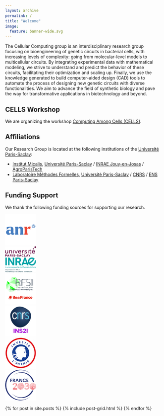 ```yaml
---
layout: archive
permalink: /
title: "Welcome"
image:
  feature: banner-wide.svg
---
```


The Cellular Computing group is an interdisciplinary research group focusing
on bioengineering of genetic circuits in bacterial cells, with increasing
levels of complexity: going from molecular-level models to multicellular
circuits. By integrating experimental data with mathematical modeling, we
strive to understand and predict the behavior of these circuits, facilitating
their optimization and scaling up. Finally, we use the knowledge generated to
build computer-aided design (CAD) tools to automate the process of designing
new genetic circuits with diverse functionalities. We aim to advance the field
of synthetic biology and pave the way for transformative applications in
biotechnology and beyond.

## CELLS Workshop

We are organizing the workshop [Computing Among Cells (CELLS)](https://www.cellularcomputing.group/CELLS).

## Affiliations

Our Research Group is located at the following institutions of the [Université Paris-Saclay](https://www.universite-paris-saclay.fr/en):

- [Institut Micalis](https://www.micalis.fr/), [Université Paris-Saclay](https://www.universite-paris-saclay.fr/en) / [INRAE Jouy-en-Josas](https://www.inrae.fr/en/centres/ile-france-jouy-josas-antony) / [AgroParisTech](https://www.agroparistech.fr/en)
- [Laboratoire Méthodes Formelles](https://lmf.cnrs.fr/), [Université Paris-Saclay](https://www.universite-paris-saclay.fr/en) / [CNRS](https://www.cnrs.fr/en) / [ENS Paris-Saclay](https://ens-paris-saclay.fr/en)

## Funding Support

We thank the following funding sources for supporting our research.

<div class="tiles">

<div class="tile" markdown="1">
<img src="/images/anr_logo.png" alt="ANR" width="100"/>
</div><!-- /.tile -->

<div class="tile" markdown="1">
<img src="/images/upsaclay.png" alt="UPSaclay" width="100"/>
</div><!-- /.tile -->

<div class="tile" markdown="1">
<img src="/images/mica_dept.png" alt="UPSaclay" width="100"/>
</div><!-- /.tile -->

<div class="tile" markdown="1">
<img src="/images/dim_rfsi.png" alt="DIM_RFSI" width="100"/>
</div><!-- /.tile -->

<div class="tile" markdown="1">
<img src="/images/cnrs_ins2i.jpg" alt="CNRS_INS2I" width="100"/>
</div><!-- /.tile -->

<div class="tile" markdown="1">
<img src="/images/pepr.jpg" alt="PEPR" width="100"/>
</div><!-- /.tile -->

<div class="tile" markdown="1">
<img src="/images/france2030.png" alt="France 2030" width="100"/>
</div><!-- /.tile -->

</div><!-- /.tiles -->

{% for post in site.posts %}
 {% include post-grid.html %}
{% endfor %}
